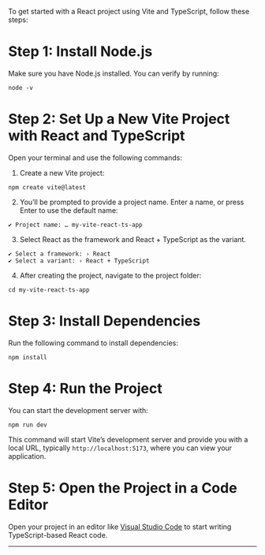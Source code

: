 To get started with a React project using Vite and TypeScript, follow these steps:

# Step 1: Install Node.js
Make sure you have Node.js installed. You can verify by running:

```
node -v
```
# Step 2: Set Up a New Vite Project with React and TypeScript

Open your terminal and use the following commands:

1. Create a new Vite project:
```
npm create vite@latest
```
2. You’ll be prompted to provide a project name. Enter a name, or press Enter to use the default name:
```
✔ Project name: … my-vite-react-ts-app
```
3. Select React as the framework and React + TypeScript as the variant.
```
✔ Select a framework: › React
✔ Select a variant: › React + TypeScript
```
4. After creating the project, navigate to the project folder:

```
cd my-vite-react-ts-app
```

# Step 3: Install Dependencies
Run the following command to install dependencies:

```
npm install
```
# Step 4: Run the Project
You can start the development server with:

```
npm run dev
```

This command will start Vite’s development server and provide you with a local URL, typically `http://localhost:5173`, where you can view your application.

# Step 5: Open the Project in a Code Editor

Open your project in an editor like [Visual Studio Code](https://code.visualstudio.com/) to start writing TypeScript-based React code.

---
